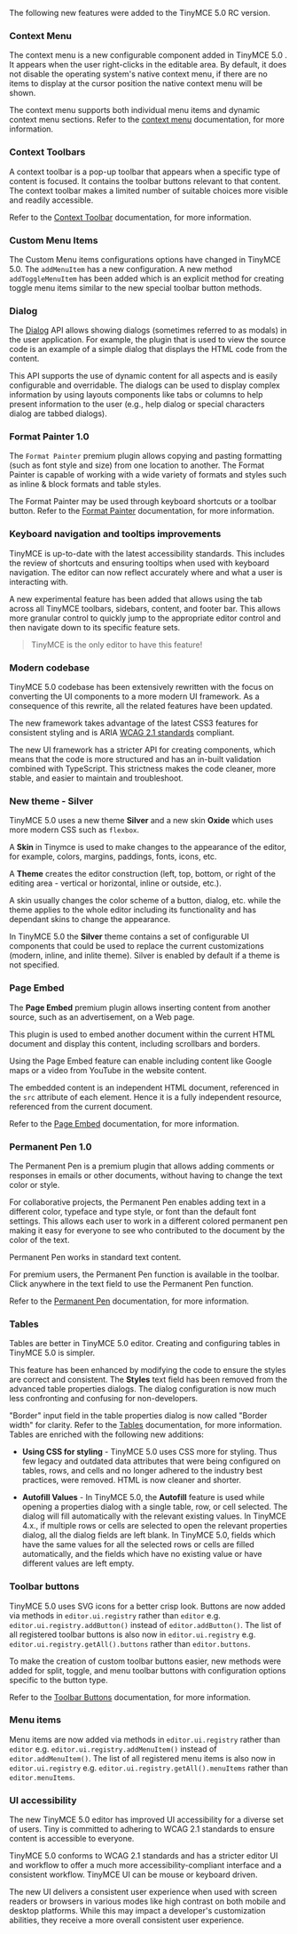 
The following new features were added to the TinyMCE 5.0 RC version.

### Context Menu

The context menu is a new configurable component added in TinyMCE 5.0 . It appears when the user right-clicks in the editable area. By default, it does not disable the operating system's native context menu, if there are no items to display at the cursor position the native context menu will be shown.

The context menu supports both individual menu items and dynamic context menu sections. Refer to the [context menu]({{site.baseurl}}/ui-components/contextmenu/) documentation, for more information.

### Context Toolbars

A context toolbar is a pop-up toolbar that appears when a specific type of content is focused. It contains the toolbar buttons relevant to that content. The context toolbar makes a limited number of suitable choices more visible and readily accessible.

Refer to the [Context Toolbar]({{site.baseurl}}/ui-components/contexttoolbar/) documentation, for more information.

### Custom Menu Items

The Custom Menu items configurations options have changed in TinyMCE 5.0. The `addMenuItem` has a new configuration. A new method `addToggleMenuItem` has been added which is an explicit method for creating toggle menu items similar to the new special toolbar button methods.

<!-- ### Custom Sidebars

* `editor.addSidebar`, Docs coming soon. -->

### Dialog

The [Dialog]({{site.baseurl}}/ui-components/dialog/) API allows showing dialogs (sometimes referred to as modals) in the user application. For example, the plugin that is used to view the source code is an example of a simple dialog that displays the HTML code from the content.

This API supports the use of dynamic content for all aspects and is easily configurable and overridable. The dialogs can be used to display complex information by using layouts components like tabs or columns to help present information to the user (e.g., help dialog or special characters dialog are tabbed dialogs).

### Format Painter 1.0

The `Format Painter` premium plugin allows copying and pasting formatting (such as font style and size) from one location to another. The Format Painter is capable of working with a wide variety of formats and styles such as inline & block formats and table styles.

The Format Painter may be used through keyboard shortcuts or a toolbar button. Refer to the [Format Painter]({{site.baseurl}}/plugins/formatpainter/) documentation, for more information.

<!-- ### Icon Packs

- New Section [(DOC-161)](https://ephocks.atlassian.net/browse/DOC-161)

### Modernize default content in TinyMCE 5.0

- New Section [(DOC-162)](https://ephocks.atlassian.net/browse/DOC-162) -->

### Keyboard navigation and tooltips improvements

TinyMCE is up-to-date with the latest accessibility standards. This includes the review of shortcuts and ensuring tooltips when used with keyboard navigation. The editor can now reflect accurately where and what a user is interacting with.

A new experimental feature has been added that allows using the tab across all TinyMCE toolbars, sidebars, content, and footer bar. This allows more granular control to quickly jump to the appropriate editor control and then navigate down to its specific feature sets.

> TinyMCE is the only editor to have this feature!

### Modern codebase

TinyMCE 5.0 codebase has been extensively rewritten with the focus on converting the UI components to a more modern UI framework. As a consequence of this rewrite, all the related features have been updated.

The new framework takes advantage of the latest CSS3 features for consistent styling and is ARIA [WCAG 2.1 standards](https://www.w3.org/WAI/standards-guidelines/wcag/) compliant.

The new UI framework has a stricter API for creating components, which means that the code is more structured and has an in-built validation combined with TypeScript. This strictness makes the code cleaner, more stable, and easier to maintain and troubleshoot.

### New theme - Silver

TinyMCE  5.0 uses a new theme **Silver** and a new skin **Oxide** which uses more modern CSS such as `flexbox`.

A **Skin** in Tinymce is used to make changes to the appearance of the editor, for example, colors, margins, paddings, fonts, icons, etc.

A **Theme** creates the editor construction (left, top, bottom, or right of the editing area - vertical or horizontal, inline or outside, etc.).

A skin usually changes the color scheme of a button, dialog, etc. while the theme applies to the whole editor including its functionality and has dependant skins to change the appearance.

In TinyMCE 5.0 the **Silver** theme contains a set of configurable UI components that could be used to replace the current customizations (modern, inline, and inlite theme). Silver is enabled by default if a theme is not specified.

### Page Embed

The **Page Embed** premium plugin allows inserting content from another source, such as an advertisement, on a Web page.

This plugin is used to embed another document within the current HTML document and display this content, including scrollbars and borders.

Using the Page Embed feature can enable including content like Google maps or a video from YouTube in the website content.

The embedded content is an independent HTML document, referenced in the `src` attribute of each element. Hence it is a fully independent resource, referenced from the current document.

Refer to the [Page Embed]({{site.baseurl}}/plugins/pageembed/) documentation, for more information.

### Permanent Pen 1.0

The Permanent Pen is a premium plugin that allows adding comments or responses in emails or other documents, without having to change the text color or style.

For collaborative projects, the Permanent Pen enables adding text in a different color, typeface and type style, or font than the default font settings. This allows each user to work in a different colored permanent pen making it easy for everyone to see who contributed to the document by the color of the text.

Permanent Pen works in standard text content.

For premium users, the Permanent Pen function is available in the toolbar. Click anywhere in the text field to use the Permanent Pen function.

Refer to the [Permanent Pen]({{site.baseurl}}/plugins/permanentpen/) documentation, for more information.

### Tables

Tables are better in TinyMCE 5.0 editor. Creating and configuring tables in TinyMCE 5.0 is simpler.

This feature has been enhanced by modifying the code to ensure the styles are correct and consistent. The **Styles** text field has been removed from the advanced table properties dialogs. The dialog configuration is now much less confronting and confusing for non-developers.

"Border" input field in the table properties dialog is now called "Border width" for clarity. Refer to the [Tables]({{site.baseurl}}/plugins/table/) documentation, for more information. Tables are enriched with the following new additions:

* **Using CSS for styling** - TinyMCE 5.0 uses CSS more for styling. Thus few legacy and outdated data attributes that were being configured on tables, rows, and cells and no longer adhered to the industry best practices, were removed. HTML is now cleaner and shorter.

* **Autofill Values** - In TinyMCE 5.0, the **Autofill** feature is used while opening a properties dialog with a single table, row, or cell selected. The dialog will fill automatically with the relevant existing values. In TinyMCE 4.x., if multiple rows or cells are selected to open the relevant properties dialog, all the dialog fields are left blank. In TinyMCE 5.0, fields which have the same values for all the selected rows or cells are filled automatically, and the fields which have no existing value or have different values are left empty.

### Toolbar buttons

TinyMCE 5.0 uses SVG icons for a better crisp look. Buttons are now added via methods in `editor.ui.registry` rather than `editor` e.g. `editor.ui.registry.addButton()` instead of `editor.addButton()`. The list of all registered toolbar buttons is also now in `editor.ui.registry` e.g. `editor.ui.registry.getAll().buttons` rather than `editor.buttons`.

To make the creation of custom toolbar buttons easier, new methods were added for split, toggle, and menu toolbar buttons with configuration options specific to the button type.

Refer to the [Toolbar Buttons]({{site.baseurl}}/ui-components/toolbarbuttons/) documentation, for more information.

### Menu items

Menu items are now added via methods in `editor.ui.registry` rather than `editor` e.g. `editor.ui.registry.addMenuItem()` instead of `editor.addMenuItem()`. The list of all registered menu items is also now in `editor.ui.registry` e.g. `editor.ui.registry.getAll().menuItems` rather than `editor.menuItems`.

### UI accessibility

The new TinyMCE 5.0 editor has improved UI accessibility for a diverse set of users. Tiny is committed to adhering to WCAG 2.1 standards to ensure content is accessible to everyone.

TinyMCE 5.0 conforms to WCAG 2.1 standards and has a stricter editor UI and workflow to offer a much more accessibility-compliant interface and a consistent workflow. TinyMCE UI can be mouse or keyboard driven.

The new UI delivers a consistent user experience when used with screen readers or browsers in various modes like high contrast on both mobile and desktop platforms. While this may impact a developer's customization abilities, they receive a more overall consistent user experience.

<!-- ### UI microcopy audit

- New Section [(DOC-163)](https://ephocks.atlassian.net/browse/DOC-163) -->







